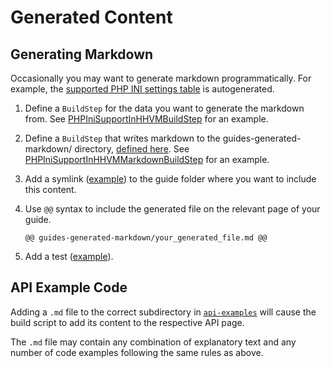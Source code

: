 # Generated Content

## Generating Markdown

Occasionally you may want to generate markdown programmatically. For
example, the [supported PHP INI settings
table](/hhvm/configuration/INI-settings#supported-php-ini-settings) is
autogenerated.

1. Define a `BuildStep` for the data you want to generate the markdown
   from. See
   [PHPIniSupportInHHVMBuildStep](https://github.com/hhvm/user-documentation/blob/main/src/build/PHPIniSupportInHHVMBuildStep.php)
   for an example.

2. Define a `BuildStep` that writes markdown to the
   guides-generated-markdown/ directory, [defined
   here](https://github.com/hhvm/user-documentation/blob/9fd2aaeb60a236072ef99735a9114ec54d96da2c/src/build/BuildPaths.php#L49). See
   [PHPIniSupportInHHVMMarkdownBuildStep](https://github.com/hhvm/user-documentation/blob/main/src/build/PHPIniSupportInHHVMMarkdownBuildStep.php)
   for an example.

3. Add a symlink
   ([example](https://github.com/hhvm/user-documentation/blob/main/guides/hhvm/configuration/guides-generated-markdown))
   to the guide folder where you want to include this content.

4. Use `@@` syntax to include the generated file on the relevant page
   of your guide.

   ```
   @@ guides-generated-markdown/your_generated_file.md @@
   ```

5. Add a test ([example](https://github.com/hhvm/user-documentation/blob/9fd2aaeb60a236072ef99735a9114ec54d96da2c/tests/GuidePagesTest.php#L84)).

## API Example Code

Adding a `.md` file to the correct subdirectory in
[`api-examples`](https://github.com/hhvm/user-documentation/tree/main/api-examples)
will cause the build script to add its content to the respective API page.

The `.md` file may contain any combination of explanatory text and any number of
code examples following the same rules as above.
